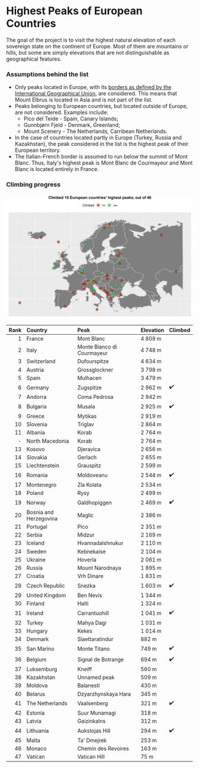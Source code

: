 # Highest Peaks of European Countries

The goal of the project is to visit the highest natural elevation of each sovereign state on the continent of Europe. Most of them are mountains or hills, but some are simply elevations that are not distinguishable as geographical features.

### Assumptions behind the list

* Only peaks located in Europe, with its [borders as defined by the International Geographical Union](https://en.wikipedia.org/wiki/Boundaries_between_the_continents_of_Earth#Europe_and_Asia), are considered. This means that Mount Elbrus is located in Asia and is not part of the list.
* Peaks belonging to European countries, but located outside of Europe, are not considered. Examples include:
    * Pico del Teide - Spain, Canary Islands;
    * Gunnbjørn Fjeld - Denmark, Greenland;
    * Mount Scenery - The Netherlands, Carribean Netherlands.
* In the case of countries located partly in Europe (Turkey, Russia and Kazakhstan), the peak considered in the list is the highest peak of their European territory.
* The Italian-French border is assumed to run below the summit of Mont Blanc. Thus, Italy's highest peak is Mont Blanc de Courmayeur and Mont Blanc is located entirely in France.

### Climbing progress

![](img/kge.png)


| Rank|Country                |Peak                       |Elevation |Climbed             |
|----:|:----------------------|:--------------------------|:---------|:-------------------|
|    1|France                 |Mont Blanc                 |4 809 m   |                    |
|    2|Italy                  |Monte Bianco di Courmayeur |4 748 m   |                    |
|    3|Switzerland            |Dufourspitze               |4 634 m   |                    |
|    4|Austria                |Grossglockner              |3 798 m   |                    |
|    5|Spain                  |Mulhacen                   |3 479 m   |                    |
|    6|Germany                |Zugspitze                  |2 962 m   | ✔️ |
|    7|Andorra                |Coma Pedrosa               |2 942 m   |                    |
|    8|Bulgaria               |Musala                     |2 925 m   | ✔️ |
|    9|Greece                 |Mytikas                    |2 919 m   |                    |
|   10|Slovenia               |Triglav                    |2 864 m   |                    |
|   11|Albania                |Korab                      |2 764 m   |                    |
|    -|North Macedonia        |Korab                      |2 764 m   |                    |
|   13|Kosovo                 |Djeravica                  |2 656 m   |                    |
|   14|Slovakia               |Gerlach                    |2 655 m   |                    |
|   15|Liechtenstein          |Grauspitz                  |2 599 m   |                    |
|   16|Romania                |Moldoveanu                 |2 544 m   | ✔️ |
|   17|Montenegro             |Zla Kolata                 |2 534 m   |                    |
|   18|Poland                 |Rysy                       |2 499 m   |                    |
|   19|Norway                 |Galdhopiggen               |2 469 m   | ✔️ |
|   20|Bosnia and Herzegovina |Maglic                     |2 386 m   |                    |
|   21|Portugal               |Pico                       |2 351 m   |                    |
|   22|Serbia                 |Midzur                     |2 169 m   |                    |
|   23|Iceland                |Hvannadalshnukur           |2 110 m   |                    |
|   24|Sweden                 |Kebnekaise                 |2 104 m   |                    |
|   25|Ukraine                |Hoverla                    |2 061 m   |                    |
|   26|Russia                 |Mount Narodnaya            |1 895 m   |                    |
|   27|Croatia                |Vrh Dinare                 |1 831 m   |                    |
|   28|Czech Republic         |Snezka                     |1 603 m   | ✔️ |
|   29|United Kingdom         |Ben Nevis                  |1 344 m   |                    |
|   30|Finland                |Halti                      |1 324 m   |                    |
|   31|Ireland                |Carrantuohill              |1 041 m   | ✔️ |
|   32|Turkey                 |Mahya Dagi                 |1 031 m   |                    |
|   33|Hungary                |Kekes                      |1 014 m   |                    |
|   34|Denmark                |Slaettaratindur            |882 m     |                    |
|   35|San Marino             |Monte Titano               |749 m     | ✔️ |
|   36|Belgium                |Signal de Botrange         |694 m     | ✔️ |
|   37|Luksemburg             |Kneiff                     |560 m     |                    |
|   38|Kazakhstan             |Unnamed peak               |509 m     |                    |
|   39|Moldova                |Balanesti                  |430 m     |                    |
|   40|Belarus                |Dzyarzhynskaya Hara        |345 m     |                    |
|   41|The Netherlands        |Vaalsenberg                |321 m     | ✔️ |
|   42|Estonia                |Suur Munamagi              |318 m     |                    |
|   43|Latvia                 |Gaizinkalns                |312 m     |                    |
|   44|Lithuania              |Aukstojas Hill             |294 m     | ✔️ |
|   45|Malta                  |Ta' Dmejrek                |253 m     |                    |
|   46|Monaco                 |Chemin des Revoires        |163 m     |                    |
|   47|Vatican                |Vatican Hill               |75 m      |                    |




 


